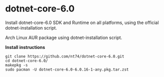 # dotnet-core-6.0
Install dotnet-core-6.0 SDK and Runtime on all platforms, using the official dotnet-installation script.

Arch Linux AUR package using dotnet-installation script.

**Install instructions**
```
git clone https://github.com/nt74/dotnet-core-6.0.git
cd dotnet-core-6.0/
makepkg -s
sudo pacman -U dotnet-core-6.0-6.0.16-1-any.pkg.tar.zst
```
